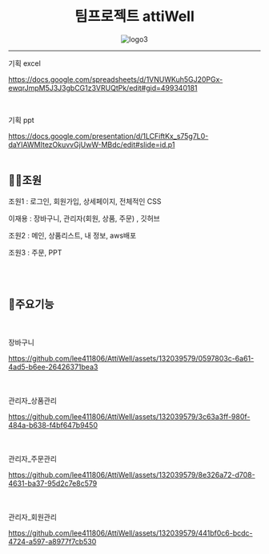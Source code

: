 
<div align ="center">

  
  # 팀프로젝트 attiWell
![logo3](https://github.com/lee411806/AttiWell/assets/132039579/0cc1d267-c29c-4ff6-9115-ffba0ef5971b)

  <!-- attiWell은 <strong>아띠(순우리말 : 친한친구)</strong>와 <strong>웰(well:건강한/건강에 좋은)</strong>을 결합한 네이밍입니다.

  `건강을 위해, 친한 친구 같이 자주 찾게 되는 건강식` 이란 뜻입니다. -->

</div>

<hr>



기획 excel


https://docs.google.com/spreadsheets/d/1VNUWKuh5GJ20PGx-ewqrJmpM5J3J3gbCG1z3VRUQtPk/edit#gid=499340181

<br>

기획 ppt


https://docs.google.com/presentation/d/1LCFiftKx_s75g7L0-daYIAWMItezOkuvvGjUwW-MBdc/edit#slide=id.p1
<br><br>


## 👨‍💻조원
조원1 : 로그인, 회원가입, 상세페이지, 전체적인 CSS

이재용 : 장바구니, 관리자(회원, 상품, 주문) , 깃허브

조원2 : 메인, 상품리스트, 내 정보, aws배포
  
조원3 : 주문, PPT

<br><br>

  
## 📌주요기능

<!--
로그인_일반회원&관리자

https://github.com/lee411806/AttiWell/assets/132039579/e85872a4-8541-4c6f-aba7-6e8f42ebfaa0


 <br><br>회원가입

https://github.com/lee411806/AttiWell/assets/132039579/cac949a3-5456-42e7-b1ad-349489b38458


 <br><br>메인페이지 구성

https://github.com/lee411806/AttiWell/assets/132039579/b0053ac6-61cf-47d7-bfdd-e74c596b5d5a


 <br><br>카테고리_1

https://github.com/lee411806/AttiWell/assets/132039579/8e9d5f17-c960-4845-af66-ddf313ff6dfa


 <br><br>카테고리_2
 
https://github.com/lee411806/AttiWell/assets/132039579/b74c61cd-b94b-4a29-9aec-d275d287cd6e


 <br><br>카테고리_3
 
https://github.com/lee411806/AttiWell/assets/132039579/f3125162-adcf-4903-965e-e4ce71e8bbcc


 <br><br>검색 기능_1
 
https://github.com/lee411806/AttiWell/assets/132039579/b98f4ab2-7f33-4a69-944b-9a1c7b7ff291


<br><br>검색 기능_2

https://github.com/lee411806/AttiWell/assets/132039579/c393d4d9-d2da-4bc6-a2e3-3269b6b59e57


 <br><br>상세페이지& 결제

https://github.com/lee411806/AttiWell/assets/132039579/8917ba30-415a-4b57-a9a0-b1f2f53fc7a1


 <br><br>마이페이지_1
 
https://github.com/lee411806/AttiWell/assets/132039579/d1af641e-963f-4270-b995-a485f3925c85


<br><br>마이페이지_2

https://github.com/lee411806/AttiWell/assets/132039579/ecbb0150-e995-45e5-9945-f5cc5a11a6eb

-->
 <br><br>장바구니

https://github.com/lee411806/AttiWell/assets/132039579/0597803c-6a61-4ad5-b6ee-26426371bea3


 <br><br>관리자_상품관리

https://github.com/lee411806/AttiWell/assets/132039579/3c63a3ff-980f-484a-b638-f4bf647b9450


 <br><br>관리자_주문관리

https://github.com/lee411806/AttiWell/assets/132039579/8e326a72-d708-4631-ba37-95d2c7e8c579


 <br><br>관리자_회원관리

https://github.com/lee411806/AttiWell/assets/132039579/441bf0c6-bcdc-4724-a597-a8977f7cb530




